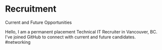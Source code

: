 # Recruitment
Current and Future Opportunities

Hello,
I am a permanent placement Technical IT Recruiter in Vancouver, BC. 
I've joined GitHub to connect with current and future candidates.
#networking
